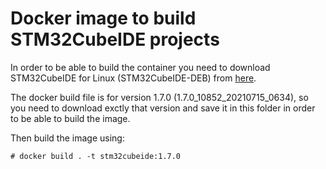 # Docker image to build STM32CubeIDE projects

In order to be able to  build the container you need to download STM32CubeIDE for Linux (STM32CubeIDE-DEB) from [here](https://www.st.com/en/development-tools/stm32cubeide.html).

The docker build file is for version 1.7.0 (1.7.0\_10852\_20210715\_0634), so you need to download exctly that version and save it in this folder in order to be able to build the image.

Then build the image using:

	# docker build . -t stm32cubeide:1.7.0